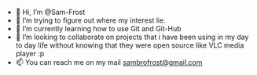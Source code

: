 - 👋 Hi, I’m @Sam-Frost
- 👀 I’m trying to figure out where my interest lie.
- 🌱 I’m currently learning how to use Git and Git-Hub
- 💞️ I’m looking to collaborate on projects that i have been using in my day to day life without knowing that they were open source like VLC media player :p
- 📫 You can reach me on my mail sambrofrost@gmail.com
<!---
Sam-Frost/Sam-Frost is a ✨ special ✨ repository because its `README.md` (this file) appears on your GitHub profile.
You can click the Preview link to take a look at your changes.
--->
